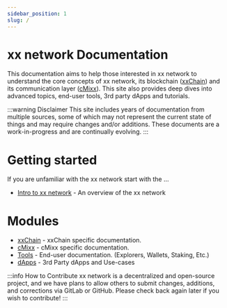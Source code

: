 ```yaml
---
sidebar_position: 1
slug: /
---
```


# xx network Documentation

This documentation aims to help those interested in xx network to understand the core concepts of xx network, its blockchain ([xxChain](xxchain/)) and its communication layer ([cMixx](cmixx/)). This site also provides deep dives into advanced topics, end-user tools, 3rd party dApps and tutorials.

:::warning Disclaimer
This site includes years of documentation from multiple sources, some of which may not represent the current state of things and may require changes and/or additions. These documents are a work-in-progress and are continually evolving.
:::

# Getting started

If you are unfamiliar with the xx network start with the  ...

 * [Intro to xx network](overview/xxnetwork.md) - An overview of the xx network

# Modules

 * [xxChain](xxchain/xxchain.md) - xxChain specific documentation.
 * [cMixx](cmixx/cmixx.md) - cMixx specific documentation.
 * [Tools](category/tools/) - End-user documentation. (Explorers, Wallets, Staking, Etc.)
 * [dApps](category/dapps/) - 3rd Party dApps and Use-cases

:::info How to Contribute
xx network is a decentralized and open-source project, and we have plans to allow others to submit changes, additions, and corrections via GitLab or GitHub. Please check back again later if you wish to contribute!
:::